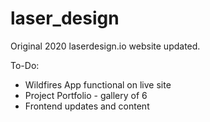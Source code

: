 # laser_design

Original 2020 laserdesign.io website updated. 

To-Do:

* Wildfires App functional on live site
* Project Portfolio - gallery of 6
* Frontend updates and content
